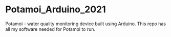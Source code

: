 # Potamoi_Arduino_2021
Potamoi - water quality monitoring device built using Arduino. This repo has all my software needed for Potamoi to run.
